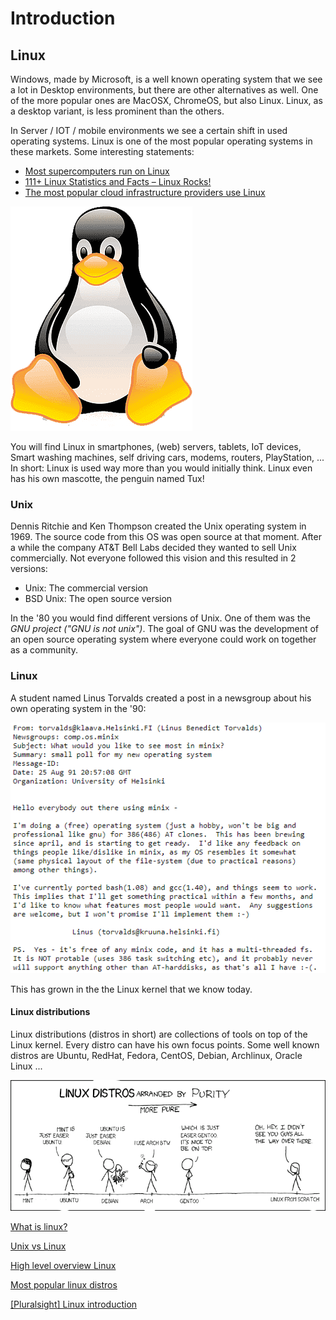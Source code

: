 # Introduction

## Linux
Windows, made by Microsoft, is a well known operating system that we see a lot in Desktop environments, but there are other alternatives as well. One of the more popular ones are MacOSX, ChromeOS, but also Linux. Linux, as a desktop variant, is less prominent than the others.

In Server / IOT / mobile environments we see a certain shift in used operating systems. Linux is one of the most popular operating systems in these markets. Some interesting statements:
* [Most supercomputers run on Linux](https://itsfoss.com/linux-runs-top-supercomputers/)
* [111+ Linux Statistics and Facts – Linux Rocks!](https://webtribunal.net/blog/linux-statistics/)
* [The most popular cloud infrastructure providers use Linux](https://www.linuxfoundation.org/blog/how-amazon-web-services-uses-linux-and-open-source/)

![tux right](../images/tux.png)

You will find Linux in smartphones, (web) servers, tablets, IoT devices, Smart washing machines, self driving cars, modems, routers, PlayStation, ... In short: Linux is used way more than you would initially think. Linux even has his own mascotte, the penguin named Tux!

### Unix
Dennis Ritchie and Ken Thompson created the Unix operating system in 1969. The source code from this OS was open source at that moment. After a while the company AT&T Bell Labs decided they wanted to sell Unix commercially. Not everyone followed this vision and this resulted in 2 versions:
* Unix: The commercial version
* BSD Unix: The open source version

In the '80 you would find different versions of Unix. One of them was the _GNU project ("GNU is not unix")_. The goal of GNU was the development of an open source operating system where everyone could work on together as a community.

### Linux
A student named Linus Torvalds created a post in a newsgroup about his own operating system in the '90:

![linux](../images/01/linus.PNG)

This has grown in the the Linux kernel that we know today.

#### Linux distributions
Linux distributions (distros in short) are collections of tools on top of the Linux kernel. Every distro can have his own focus points. Some well known distros are Ubuntu, RedHat, Fedora, CentOS, Debian, Archlinux, Oracle Linux ...

![distros](../images/01/distros.png)


<i class="fa-solid fa-film"></i>  [What is linux?](https://www.youtube.com/watch?v=zA3vmx0GaO8)

<i class="fa-solid fa-earth-europe"></i> [Unix vs Linux](https://www.youtube.com/watch?v=jowCUo_UGts)

<i class="fa-solid fa-earth-europe"></i> [High level overview Linux](https://www.linux.com/what-is-linux/)

<i class="fa-solid fa-earth-europe"></i> [Most popular linux distros](https://distrowatch.com/dwres.php?resource=popularity)

<i class="fa-solid fa-film"></i> [[Pluralsight] Linux introduction](https://app.pluralsight.com/course-player?clipId=f23dd1fa-7766-49d0-9b6d-6530142b38c6)

